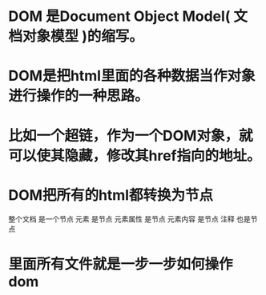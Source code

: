 # DOM 是Document Object Model( 文档对象模型 )的缩写。

# DOM是把html里面的各种数据当作对象进行操作的一种思路。

# 比如一个超链，作为一个DOM对象，就可以使其隐藏，修改其href指向的地址。


# DOM把所有的html都转换为节点
整个文档 是一个节点
元素 是节点
元素属性 是节点
元素内容 是节点
注释 也是节点

# 里面所有文件就是一步一步如何操作dom